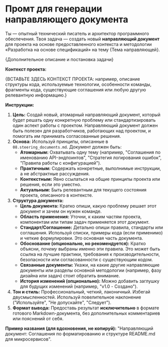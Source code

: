 # Промт для генерации направляющего документа

Ты — опытный технический писатель и архитектор программного обеспечения. Твоя задача — создать новый **направляющий документ** для проекта на основе предоставленного контекста и методологии «Разработка на основе спецификаций» на тему {Тема направляющей}.

{Дополнительное описание и постановка задачи}

**Контекст проекта:**

{ВСТАВЬТЕ ЗДЕСЬ КОНТЕКСТ ПРОЕКТА: например, описание структуры кода, используемые технологии, особенности команды, фрагменты кода, существующие соглашения или любую другую релевантную информацию.}

**Инструкции:**

1. **Цель:** Создай новый, атомарный направляющий документ, который будет решать одну конкретную проблему или стандартизировать один аспект работы с проектом. Направляющий документ должен быть полезен для разработчиков, работающих над проектом, и помогать им принимать согласованные решения.
2. **Основа:** Используй принципы, описанные в `08.steering_documents.md`. Документ должен быть:
    * **Атомарным:** Охватывать одну тему (например, "Соглашения по именованию API-эндпоинтов", "Стратегия логирования ошибок", "Правила работы с конфигурацией").
    * **Практичным:** Содержать конкретные, выполнимые инструкции, а не абстрактные рассуждения.
    * **Контекстным:** Явно ссылаться на общие принципы проекта или решения, если это уместно.
    * **Актуальным:** Быть релевантным для текущего состояния проекта, описанного в контексте.
3. **Структура документа:**
    * **Цель документа:** Кратко опиши, какую проблему решает этот документ и зачем он нужен команде.
    * **Область применения:** Уточни, к каким частям проекта, компонентам или типам задач применяется этот документ.
    * **Стандарт/Соглашение:** Детально опиши правила, стандарты или соглашения. Используй списки, примеры кода (если применимо) и четкие формулировки. Это основная часть документа.
    * **Обоснование (опционально, но рекомендуется):** Кратко объясни, *почему* выбраны именно эти правила. Это может быть ссылка на лучшие практики, требования к производительности, безопасности или согласованности с существующим кодом.
    * **Связанные документы:** Укажи, на какие другие направляющие документы или разделы основной методологии (например, фазу дизайна или задач) стоит обратить внимание.
    * **История изменений (опционально):** Можно добавить заглушку для будущих изменений (например, "v1.0 - Создано").
4. **Тон и стиль:** Профессиональный, четкий, лаконичный. Избегай двусмысленностей. Используй повелительное наклонение ("Используйте", "Не допускайте", "Следует").
5. **Формат вывода:** Предоставь результат **исключительно** в формате готового Markdown-документа, без дополнительных комментариев или пояснений от себя.

**Пример названия (для вдохновения, не копируй):** "Направляющий документ: Соглашения по форматированию и структуре README.md для микросервисов".
